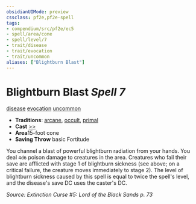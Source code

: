 ```yaml
---
obsidianUIMode: preview
cssclass: pf2e,pf2e-spell
tags:
- compendium/src/pf2e/ec5
- spell/area/cone
- spell/level/7
- trait/disease
- trait/evocation
- trait/uncommon
aliases: ["Blightburn Blast"]
---
```

# Blightburn Blast *Spell 7*   
[disease](../../rules/traits/disease.md)  [evocation](../../rules/traits/evocation.md)  [uncommon](../../rules/traits/uncommon.md)  

- **Traditions**: [arcane](../../rules/traits/arcane.md), [occult](../../rules/traits/occult.md), [primal](../../rules/traits/primal.md)
- **Cast** [>>](../../rules/core-rulebook/chapter-9-playing-the-game.md#Actions "Two-Action") 
- **Area**15-foot cone
- **Saving Throw**  basic Fortitude

You channel a blast of powerful blightburn radiation from your hands. You deal `4d6` poison damage to creatures in the area. Creatures who fail their save are afflicted with stage 1 of blightburn sickness (see above; on a critical failure, the creature moves immediately to stage 2). The level of blightburn sickness caused by this spell is equal to twice the spell's level, and the disease's save DC uses the caster's DC.

*Source: Extinction Curse #5: Lord of the Black Sands p. 73*